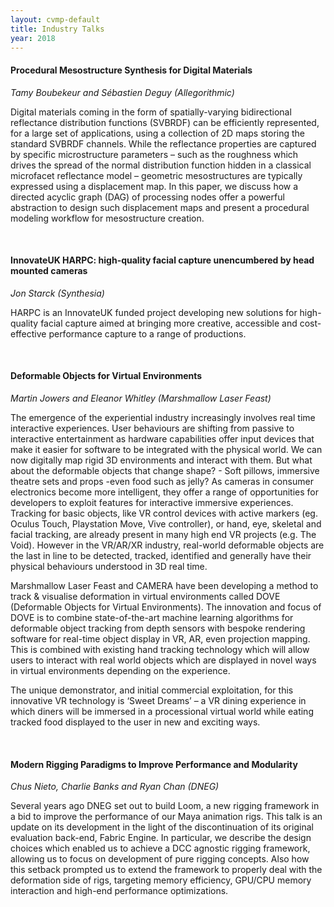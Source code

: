 ```yaml
---
layout: cvmp-default
title: Industry Talks
year: 2018
---
```


<a name="Allegorithmic"></a>

#### Procedural Mesostructure Synthesis for Digital Materials
*Tamy Boubekeur and Sébastien Deguy (Allegorithmic)*

Digital materials coming in the form of spatially-varying bidirectional reflectance distribution functions (SVBRDF) can be efficiently represented, for a large set of applications, using a collection of 2D maps storing the standard SVBRDF channels. While the reflectance properties are captured by specific microstructure parameters – such as the roughness which drives the spread of the normal distribution function hidden in a classical microfacet reflectance model – geometric mesostructures are typically expressed using a displacement map. In this paper, we discuss how a directed acyclic graph (DAG) of processing nodes offer a powerful abstraction to design such displacement maps and present a procedural modeling workflow for mesostructure creation.


<br><a name="Synthesia"></a>

#### InnovateUK HARPC: high-quality facial capture unencumbered by head mounted cameras
*Jon Starck (Synthesia)*

HARPC is an InnovateUK funded project developing new solutions for high-quality facial capture aimed at bringing more creative, accessible and cost-effective performance capture to a range of productions.


<br><a name="MLF"></a>

#### Deformable Objects for Virtual Environments
*Martin Jowers and Eleanor Whitley (Marshmallow Laser Feast)*

The emergence of the experiential industry increasingly involves real time interactive experiences. User behaviours are shifting from passive to interactive entertainment as hardware capabilities offer input devices that make it easier for software to be integrated with the physical world. We can now digitally map rigid 3D environments and interact with them. But what about the deformable objects that change shape? - Soft pillows, immersive theatre sets and props -even food such as jelly? As cameras in consumer electronics become more intelligent, they offer a range of opportunities for developers to exploit features for interactive immersive experiences. Tracking for basic objects, like VR control devices with active markers (eg. Oculus Touch, Playstation Move, Vive controller), or hand, eye, skeletal and facial tracking, are already present in many high end VR projects (e.g. The Void). However in the VR/AR/XR industry, real-world deformable objects are the last in line to be detected, tracked, identified and generally have their physical behaviours understood in 3D real time. 

Marshmallow Laser Feast and CAMERA have been developing a method to track & visualise deformation in virtual environments called DOVE (Deformable Objects for Virtual Environments). The innovation and focus of DOVE is to combine state-of-the-art machine learning algorithms for deformable object tracking from depth sensors with bespoke rendering software for real-time object display in VR, AR, even projection mapping. This is combined with existing hand tracking technology which will allow users to interact with real world objects which are displayed in novel ways in virtual environments depending on the experience. 

The unique demonstrator, and initial commercial exploitation, for this innovative VR technology is ‘Sweet Dreams’ – a VR dining experience in which diners will be immersed in a processional virtual world while eating tracked food displayed to the user in new and exciting ways. 


<br><a name="DNEG"></a>

#### Modern Rigging Paradigms to Improve Performance and Modularity
*Chus Nieto, Charlie Banks and Ryan Chan (DNEG)*

Several years ago DNEG set out to build Loom, a new rigging framework in a bid to improve the performance of our Maya animation rigs. This talk is an update on its development in the light of the discontinuation of its original evaluation back-end, Fabric Engine. In particular, we describe the design choices which enabled us to achieve a DCC agnostic rigging framework, allowing us to focus on development of pure rigging concepts. Also how this setback prompted us to extend the framework to properly deal with the deformation side of rigs, targeting memory efficiency, GPU/CPU memory interaction and high-end performance optimizations.
